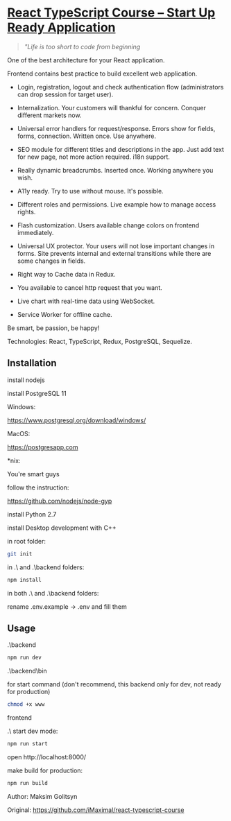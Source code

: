 # [React TypeScript Course – Start Up Ready Application](https://www.udemy.com/course/react-typescript-course-start-up-ready-application)

> *"Life is too short to code from beginning*

One of the best architecture for your React application.

Frontend contains best practice to build excellent web application.

* Login, registration, logout and check authentication flow (administrators can drop session for target user).

* Internalization. Your customers will thankful for concern. Conquer different markets now.

* Universal error handlers for request/response. Errors show for fields, forms, connection. Written once. Use anywhere.

* SEO module for different titles and descriptions in the app. Just add text for new page, not more action required. i18n support.

* Really dynamic breadcrumbs. Inserted once. Working anywhere you wish.

* A11y ready. Try to use without mouse. It's possible.

* Different roles and permissions. Live example how to manage access rights.

* Flash customization. Users available change colors on frontend immediately.

* Universal UX protector. Your users will not lose important changes in forms. Site prevents internal and external transitions while there are some changes in fields.

* Right way to Cache data in Redux.

* You available to cancel http request that you want.

* Live chart with real-time data using WebSocket.

* Service Worker for offline cache.

Be smart, be passion, be happy!

Technologies: React, TypeScript, Redux, PostgreSQL, Sequelize.

## Installation

install nodejs

install PostgreSQL 11

Windows:

https://www.postgresql.org/download/windows/

MacOS:

https://postgresapp.com

*nix:

You're smart guys


follow the instruction:

https://github.com/nodejs/node-gyp

install Python 2.7

install Desktop development with C++


in root folder:
```bash
git init
```
in .\ and .\backend folders:
```bash
npm install
```
in both .\ and .\backend folders:

rename .env.example -> .env
and fill them



## Usage
.\backend
```bash
npm run dev
```
.\backend\bin

for start command (don't recommend, this backend only for dev, not ready for production)
```bash
chmod +x www
```

frontend
 
.\\
start dev mode:

```bash
npm run start
```
open http://localhost:8000/

make build for production:

```bash
npm run build
```


Author: Maksim Golitsyn

Original: https://github.com/iMaximal/react-typescript-course
